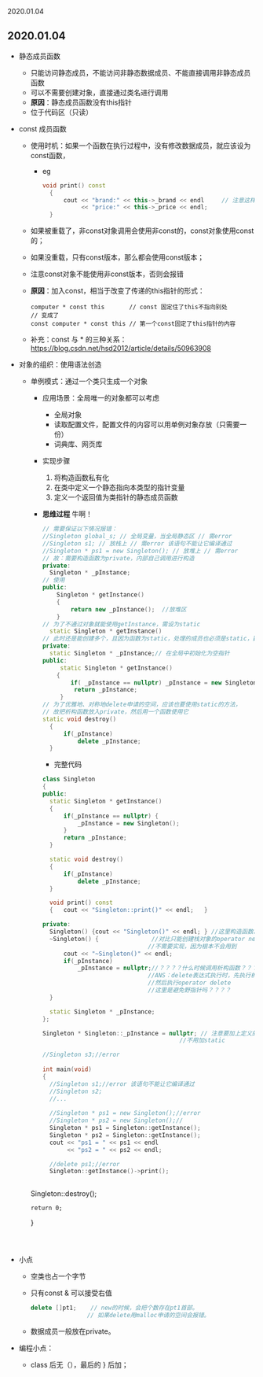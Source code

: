 2020.01.04

## 2020.01.04

+ 静态成员函数

  + 只能访问静态成员，不能访问非静态数据成员、不能直接调用非静态成员函数
  + 可以不需要创建对象，直接通过类名进行调用
  + **原因**：静态成员函数没有this指针
  + 位于代码区（只读）

+ const 成员函数

  + 使用时机：如果一个函数在执行过程中，没有修改数据成员，就应该设为const函数，	

    + eg 

      ``` C++
      void print() const
      	{
      		cout << "brand:" << this->_brand << endl     // 注意这样的代码风格！
      			 << "price:" << this->_price << endl;
      	}
      ```

  + 如果被重载了，非const对象调用会使用非const的，const对象使用const的；

  + 如果没重载，只有const版本，那么都会使用const版本；

  + 注意const对象不能使用非const版本，否则会报错

  + **原因**：加入const，相当于改变了传递的this指针的形式：

    ``` 
    computer * const this 		// const 固定住了this不指向别处 
    // 变成了
    const computer * const this	// 第一个const固定了this指针的内容
    ```

  + 补充：const 与 * 的三种关系： https://blog.csdn.net/hsd2012/article/details/50963908

+ 对象的组织：使用语法创造

  + 单例模式：通过一个类只生成一个对象

    + 应用场景：全局唯一的对象都可以考虑

      + 全局对象
      + 读取配置文件，配置文件的内容可以用单例对象存放（只需要一份）
      + 词典库、网页库

    + 实现步骤

      1. 将构造函数私有化
      2. 在类中定义一个静态指向本类型的指针变量
      3. 定义一个返回值为类指针的静态成员函数

    + **思维过程** 牛啊！

      ``` C++
      // 需要保证以下情况报错：
      //Singleton global_s; // 全局变量，当全局静态区 // 需error
      //Singleton s1; // 放栈上 // 需error 该语句不能让它编译通过
      //Singleton * ps1 = new Singleton(); // 放堆上 // 需error
      // 故：需要构造函数为private，内部自己调用进行构造 
      private:
      	Singleton * _pInstance;
      // 使用 
      public: 
          Singleton * getInstance()
          { 
              return new _pInstance();  //放堆区
          }
      // 为了不通过对象就能使用getInstance，需设为static
      	static Singleton * getInstance()
      // 此时还是能创建多个，且因为函数为static，处理的成员也必须是static，数据成员基本都是放在private中，即：
      private:
      	static Singleton * _pInstance;// 在全局中初始化为空指针
      public:        
           static Singleton * getInstance()
          {
              if( _pInstance == nullptr) _pInstance = new Singleton();
               return _pInstance;
           }
      // 为了优雅地、对称地delete申请的空间，应该也要使用static的方法，
      // 故把析构函数放入private，然后用一个函数使用它
      static void destroy()
      	{
      		if(_pInstance)
      			delete _pInstance;
      	}
      ```

      + 完整代码

      ``` C++
      class Singleton
      {
      public:
      	static Singleton * getInstance()
      	{
      		if(_pInstance == nullptr) {
      			_pInstance = new Singleton();
      		}
      		return _pInstance;
      	}
      
      	static void destroy()
      	{
      		if(_pInstance)
      			delete _pInstance;
      	}
      
      	void print() const
      	{	cout << "Singleton::print()" << endl;	}
      
      private:
      	Singleton() {cout << "Singleton()" << endl;	} //这里构造函数、析构函数，都是会被调用的! 不能不实现！
      	~Singleton() {				 //对比只能创建栈对象的operator new和operator delete
              						//不需要实现，因为根本不会用到
      		cout << "~Singleton()" << endl;			 
      		if(_pInstance)
      			_pInstance = nullptr;//？？？？什么时候调用析构函数？？？
              						//ANS：delete表达式执行时，先执行析构函数，
              						//然后执行operator delete
              						//这里是避免野指针吗？？？？
      	}
      
      	static Singleton * _pInstance;
      };
      
      Singleton * Singleton::_pInstance = nullptr; // 注意要加上定义的类型名字和类::
      										 //不用加static
      
      //Singleton s3;//error
       
      int main(void)
      {
      	//Singleton s1;//error 该语句不能让它编译通过
      	//Singleton s2;
      	//...
      	
      	//Singleton * ps1 = new Singleton();//error
      	//Singleton * ps2 = new Singleton();//
      	Singleton * ps1 = Singleton::getInstance();
      	Singleton * ps2 = Singleton::getInstance();
      	cout << "ps1 = " << ps1 << endl
      		 << "ps2 = " << ps2 << endl;
      
      	//delete ps1;//error
      	Singleton::getInstance()->print();
      	
  	Singleton::destroy();
      
      	return 0;
      }
      ```
      
      

+ 小点

  + 空类也占一个字节

  + 只有const & 可以接受右值

    ``` c++
    delete []pt1;  	 // new的时候，会把个数存在pt1首部。
    				// 如果delete用malloc申请的空间会报错。
    
    ```

  + 数据成员一般放在private。

+ 编程小点：

  + class 后无（），最后的 } 后加；


